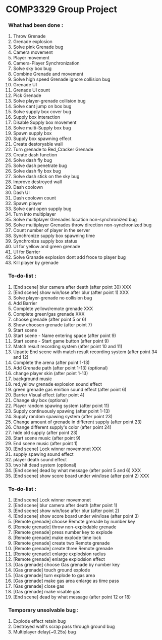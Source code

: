 # COMP3329 Group Project
### &nbsp;&nbsp;What had been done :
1. Throw Grenade 
2. Grenade explosion
3. Solve pink Grenade bug
4. Camera movement
5. Player movement
6. Camera-Player Synchronization
7. Solve sky box bug 
8. Combine Grenade and movement
9. Solve high speed Grenade ignore collision bug
10. Grenade UI
11. Grenade UI count
12. Pick Grenade
13. Solve player-grenade collision bug
14. Solve cant jump on box bug
15. Solve supply box cover bug 
16. Supply box interaction
17. Disable Supply box movement
18. Solve multi-Supply box bug
19. Spawn supply box
20. Supply box spawning effect
21. Create destoryable wall
22. Turn grenade to Red_Cracker Grenade
23. Create dash function
24. Solve dash fly bug
25. Solve dash penetrate bug
26. Solve dash fly box bug
27. Solve dash stick on the sky bug
28. Improve destroyed wall
29. Dash coolown
30. Dash UI
31. Dash coolown count
32. Spawn player
33. Solve cant open supply bug
34. Turn into multiplayer
35. Solve multiplayer Grenades location non-synchronized bug 
36. Solve multiplayer Grenades throw direction non-synchronized bug 
37. Count number of player in the server 
38. Synchronize supply box spawning time
39. Synchronize supply box status
40. UI for yellow and green grenade
41. UI for Barrier
42. Solve Granade explosion dont add froce to player bug
43. Kill player by grenade
### &nbsp;&nbsp;To-do-list :
1. [End scene] blur camera after death (after point 30) XXX
2. [End scene] show win/lose after blur (after point 1) XXX
3. Solve player-grenade no collision bug
4. Add Barrier 
5. Complete yellow/remote grenade XXX
6. Complete green/gas grenade XXX
7. choose grenade (after point 5 or 6)
8. Show choosen grenade (after point 7)
9. Start scene
10. Start scene - Name entering space (after point 9)
11. Start scene - Start game button (after point 9)
12. Match result recording system (after point 10 and 11)
13. Upadte End scene with match result recording system (after point 34 and 12)
14. Complete the arena (after point 1-13)
15. Add Grenade path (after point 1-13) (optional)
16. change player skin (after point 1-13)
17. background music
18. red,yellow grenade explosion sound effect
19. green grenade gas emition sound effect (after point 6)
20. Barrier Visual effect (after point 4)
21. Change sky box (optional)
22. Player random spawing system (after point 11)
23. Supply continuously spawing (after point 1-13)
24. Supply random spawing system (after point 23)  
25. Change amount of grenade in different supply (after point 23) 
26. Change different supply's color (after point 24)
27. hide old supply (after point 23)
28. Start scene music (after point 9)
29. End scene music (after point 1)
30. [End scene] Lock winner movemonet XXX
31. supply spawing sound effect 
32. player death sound effect
33. two hit dead system (optional)
33. [End scene] dead by what message (after point 5 and 6) XXX
34. [End scene] show score board under win/lose (after point 2) XXX
### &nbsp;&nbsp;To-do-list :
1. [End scene] Lock winner movemonet 
2. [End scene] blur camera after death (after point 1)
3. [End scene] show win/lose after blur (after point 2)
4. [End scene] show score board under win/lose (after point 3)
5. [Remote grenade] choose Remote grenade by number key
6. [Remote grenade] throw non-explodable grenade
7. [Remote grenade] press number key to explode
8. [Remote grenade] make explode time lock
9. [Remote grenade] create two Remote grenade
10. [Remote grenade] create three Remote grenade
11. [Remote grenade] enlarge explodsion radius
12. [Remote grenade] enlarge explodsion effect
13. [Gas grenade] choose Gas grenade by number key
14. [Gas grenade] touch ground explode
15. [Gas grenade] turn explode to gas area
16. [Gas grenade] make gas area enlarge as time pass
17. [Gas grenade] close gas
18. [Gas grenade] make visable gas 
19. [End scene] dead by what message (after point 12 or 18)
### &nbsp;&nbsp;Temporary unsolvable bug :
1. Explode effect retain bug
2. Destroyed wall's scrap pass through ground bug 
3. Multiplayer delay(~0.25s) bug
